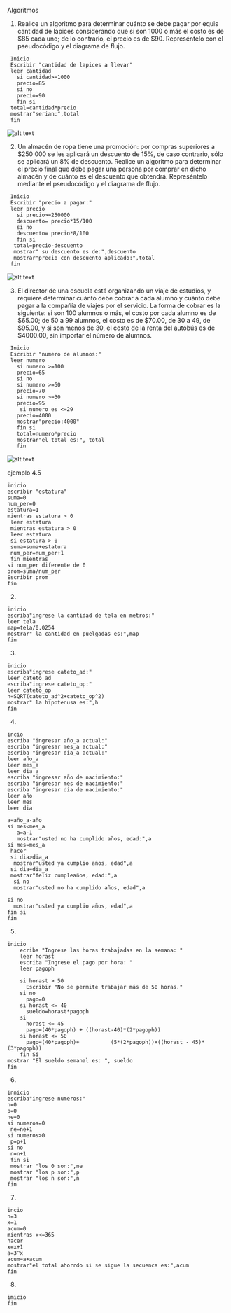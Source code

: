 Algoritmos

1. Realice un algoritmo para determinar cuánto se debe pagar por equis cantidad de lápices considerando que si son 1000 o más el costo es de $85 cada uno; de lo contrario, el precio es de $90. Represéntelo con el pseudocódigo y el diagrama de flujo.

```
 Inicio 
 Escribir "cantidad de lapices a llevar"
 leer cantidad
   si cantidad>=1000
   precio=85
   si no
   precio=90 
   fin si
 total=cantidad*precio
 mostrar"serian:",total
 fin 
```  
![alt text](image.png)

2. Un almacén de ropa tiene una promoción: por compras superiores a $250 000 se les aplicará un descuento de 15%, de caso contrario, sólo se aplicará un 8% de descuento. Realice un algoritmo para determinar el precio final que debe pagar una persona por comprar en dicho almacén y de cuánto es el descuento que obtendrá. Represéntelo mediante el pseudocódigo y el diagrama de flujo.  

```
 Inicio 
 Escribir "precio a pagar:"
 leer precio
   si precio>=250000
   descuento= precio*15/100
   si no
   descuento= precio*8/100
   fin si
  total=precio-descuento
  mostrar" su descuento es de:",descuento
  mostrar"precio con descuento aplicado:",total
 fin 
```    
![alt text](image-1.png)  

3. El director de una escuela está organizando un viaje de estudios, y requiere determinar cuánto debe cobrar a cada alumno y cuánto debe pagar a la compañía de viajes por el servicio. La forma de cobrar es la siguiente: si son 100 alumnos o más, el costo por cada alumno es de $65.00; de 50 a 99 alumnos, el costo es de $70.00, de 30 a 49, de $95.00, y si son menos de 30, el costo de la renta del autobús es de $4000.00, sin importar el número de alumnos.  

```
 Inicio 
 Escribir "numero de alumnos:"
 leer numero
   si numero >=100
   precio=65
   si no
   si numero >=50
   precio=70
   si numero >=30
   precio=95
    si numero es <=29
   precio=4000
   mostrar"precio:4000" 
   fin si
   total=numero*precio
   mostrar"el total es:", total
   fin
```        
![alt text](i2.png)  
  

ejemplo 4.5
```
inicio 
escribir "estatura"
suma=0
num_per=0
estatura=1
mientras estatura > 0
 leer estatura
 mientras estatura > 0
 leer estatura
 si estatura > 0
 suma=suma+estatura
 num_per=num_per+1
 fin mientras
si num_per diferente de 0
prom=suma/num_per
Escribir prom
fin 
```    

  

2.    
```
inicio
escriba"ingrese la cantidad de tela en metros:"
leer tela
map=tela/0.0254
mostrar" la cantidad en puelgadas es:",map
fin
```  

3.  
```
inicio
escriba"ingrese cateto_ad:"
leer cateto_ad
escriba"ingrese cateto_op:"
leer cateto_op
h=SQRT(cateto_ad^2+cateto_op^2)
mostrar" la hipotenusa es:",h
fin
```  

4.  
```
incio
escriba "ingresar año_a actual:"
escriba "ingresar mes_a actual:"
escriba "ingresar dia_a actual:"
leer año_a
leer mes_a
leer dia_a
escriba "ingresar año de nacimiento:"
escriba "ingresar mes de nacimiento:"
escriba "ingresar dia de nacimiento:"
leer año
leer mes
leer dia

a=año_a-año
si mes<mes_a
   a=a-1
   mostrar"usted no ha cumplido años, edad:",a
si mes=mes_a
 hacer
 si dia>dia_a
  mostrar"usted ya cumplio años, edad",a
 si dia=dia_a
 mostrar"feliz cumpleaños, edad:",a
  si no
  mostrar"usted no ha cumplido años, edad",a
    
si no
  mostrar"usted ya cumplio años, edad",a
fin si
fin
```   

5.  
```
inicio
    ecriba "Ingrese las horas trabajadas en la semana: "
    leer horast
    escriba "Ingrese el pago por hora: "
    leer pagoph

    si horast > 50 
      Escribir "No se permite trabajar más de 50 horas."
    si no
      pago=0
    si horast <= 40 
      sueldo=horast*pagoph
    si 
      horast <= 45 
      pago=(40*pagoph) + ((horast-40)*(2*pagoph))
    si horast <= 50 
      pago=(40*pagoph)+          (5*(2*pagoph))+((horast - 45)*(3*pagoph))
    fin Si
mostrar "El sueldo semanal es: ", sueldo
fin
```    
6.  
```
innicio
escriba"ingrese numeros:"
n=0
p=0
ne=0
si numeros=0
 ne=ne+1
si numeros>0
 p=p+1
si no
 n=n+1 
 fin si
 mostrar "los 0 son:",ne
 mostrar "los p son:",p
 mostrar "los n son:",n
fin 
```
7.  
```
incio
n=3
x=1
acum=0
mientras x<=365
hacer
x=x+1
a=3^x
acum=a+acum
mostrar"el total ahorrdo si se sigue la secuenca es:",acum
fin
```
8.  
```
imicio
fin
```
   
  

   
